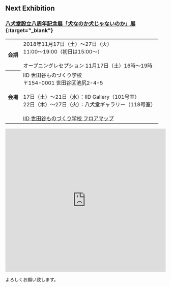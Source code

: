 ## Next Exhibition

### [八犬堂設立八周年記念展「犬なのか犬じゃないのか」展](https://hakkendo.net/exhibitions.html#dogornot){:target="_blank"}

<table class="table eventsection">
    <tbody>
        <tr>
            <th scope="row">会期</th>
            <td>2018年11月17日（土）～27日（火）<br>11:00〜19:00（初日は15:00〜）<br><br>オープニングレセプション 11月17日（土）16時〜19時</td>
        </tr>
        <tr>
            <th scope="row">会場</th>
            <td>IID 世田谷ものづくり学校<br>〒154-0001 世田谷区池尻2-4-5<br><br>17日（土）〜21日（水）：IID Gallery（101号室）<br>
22日（木）〜27日（火）：八犬堂ギャラリー（118号室）<br><br><a href="https://setagaya-school.net/floorguide" target="_blank">IID 世田谷ものづくり学校 フロアマップ</a></td>
        </tr>
    </tbody>
</table>

<iframe src="https://www.google.com/maps/embed?pb=!1m18!1m12!1m3!1d3242.272027769146!2d139.67868985050254!3d35.64566893943234!2m3!1f0!2f0!3f0!3m2!1i1024!2i768!4f13.1!3m3!1m2!1s0x6018f4a5f6bb6cb1%3A0xfecfdfaefbd16084!2sIID+-+Ikejiri+Institute+of+Design!5e0!3m2!1sen!2sjp!4v1541143094547" width="100%" height="450" frameborder="0" style="border:0" allowfullscreen></iframe>

よろしくお願い致します。